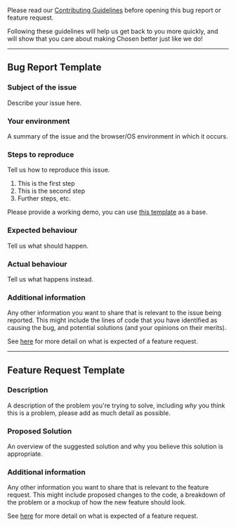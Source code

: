 Please read our [Contributing Guidelines](https://github.com/harvesthq/chosen/blob/master/contributing.md) before opening this bug report or feature request.

Following these guidelines will help us get back to you more quickly, and will show that you care about making Chosen better just like we do!


---

## Bug Report Template

### Subject of the issue
Describe your issue here.

### Your environment
A summary of the issue and the browser/OS environment in which it occurs.

### Steps to reproduce
Tell us how to reproduce this issue.

1. This is the first step
2. This is the second step
3. Further steps, etc.

Please provide a working demo, you can use [this template](https://jsfiddle.net/Pezmc/5v3v353z/) as a base.

### Expected behaviour
Tell us what should happen.

### Actual behaviour
Tell us what happens instead.

### Additional information
Any other information you want to share that is relevant to the issue being reported. This might include the lines of code that you have identified as causing the bug, and potential solutions (and your opinions on their merits).

See [here](https://github.com/harvesthq/chosen/blob/master/contributing.md#bug-reports) for more detail on what is expected of a feature request.

---

## Feature Request Template

### Description
A description of the problem you're trying to solve, including *why* you think this is a problem, please add as much detail as possible.

### Proposed Solution
An overview of the suggested solution and why you believe this solution is appropriate.

### Additional information
Any other information you want to share that is relevant to the feature request. This might include proposed changes to the code, a breakdown of the problem or a mockup of how the new feature should look.

See [here](https://github.com/harvesthq/chosen/blob/master/contributing.md#feature-requests) for more detail on what is expected of a feature request.
